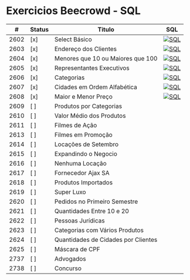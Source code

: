 # Exercicios Beecrowd - SQL

|   #   | Status | Titulo                              | SQL
| --    |  ----  | ----------------------------------- | --------- |
| 2602  |  [x]   | Select Básico                       | [![SQL](https://skillicons.dev/icons?i=mysql)](https://github.com/lpn-leandro/beecrowd/blob/main/sql/2602/2602.sql) |
| 2603  |  [x]   | Endereço dos Clientes               | [![SQL](https://skillicons.dev/icons?i=mysql)](https://github.com/lpn-leandro/beecrowd/blob/main/sql/2603/2603.sql) |
| 2604  |  [x]   | Menores que 10 ou Maiores que 100   | [![SQL](https://skillicons.dev/icons?i=mysql)](https://github.com/lpn-leandro/beecrowd/blob/main/sql/2604/2604.sql) |
| 2605  |  [x]   | Representantes Executivos           | [![SQL](https://skillicons.dev/icons?i=mysql)](https://github.com/lpn-leandro/beecrowd/blob/main/sql/2605/2605.sql) |
| 2606  |  [x]   | Categorias                          | [![SQL](https://skillicons.dev/icons?i=mysql)](https://github.com/lpn-leandro/beecrowd/blob/main/sql/2606/2606.sql) |
| 2607  |  [x]   | Cidades em Ordem Alfabética         | [![SQL](https://skillicons.dev/icons?i=mysql)](https://github.com/lpn-leandro/beecrowd/blob/main/sql/2607/2607.sql) |
| 2608  |  [x]   | Maior e Menor Preço                 | [![SQL](https://skillicons.dev/icons?i=mysql)](https://github.com/lpn-leandro/beecrowd/blob/main/sql/2608/2608.sql) |
| 2609  |  [ ]   | Produtos por Categorias             |   |
| 2610  |  [ ]   | Valor Médio dos Produtos            |   |
| 2611  |  [ ]   | Filmes de Ação                      |   |
| 2613  |  [ ]   | Filmes em Promoção                  |   |
| 2614  |  [ ]   | Locações de Setembro                |   |
| 2615  |  [ ]   | Expandindo o Negocio                |   |
| 2616  |  [ ]   | Nenhuma Locação                     |   |
| 2617  |  [ ]   | Fornecedor Ajax SA                  |   |
| 2618  |  [ ]   | Produtos Importados                 |   |
| 2619  |  [ ]   | Super Luxo                          |   |
| 2620  |  [ ]   | Pedidos no Primeiro Semestre        |   |
| 2621  |  [ ]   | Quantidades Entre 10 e 20           |   |
| 2622  |  [ ]   | Pessoas Jurídicas                   |   |
| 2623  |  [ ]   | Categorias com Vários Produtos      |   |
| 2624  |  [ ]   | Quantidades de Cidades por Clientes |   |
| 2625  |  [ ]   | Máscara de CPF                      |   |
| 2737  |  [ ]   | Advogados                           |   |
| 2738  |  [ ]   | Concurso                            |   |